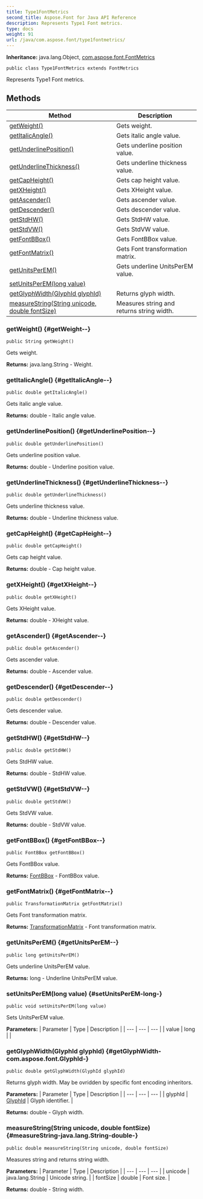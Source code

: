 ```yaml
---
title: Type1FontMetrics
second_title: Aspose.Font for Java API Reference
description: Represents Type1 Font metrics.
type: docs
weight: 91
url: /java/com.aspose.font/type1fontmetrics/
---
```

**Inheritance:**
java.lang.Object, [com.aspose.font.FontMetrics](../../com.aspose.font/fontmetrics)
```
public class Type1FontMetrics extends FontMetrics
```

Represents Type1 Font metrics.
## Methods

| Method | Description |
| --- | --- |
| [getWeight()](#getWeight--) | Gets weight. |
| [getItalicAngle()](#getItalicAngle--) | Gets italic angle value. |
| [getUnderlinePosition()](#getUnderlinePosition--) | Gets underline position value. |
| [getUnderlineThickness()](#getUnderlineThickness--) | Gets underline thickness value. |
| [getCapHeight()](#getCapHeight--) | Gets cap height value. |
| [getXHeight()](#getXHeight--) | Gets XHeight value. |
| [getAscender()](#getAscender--) | Gets ascender value. |
| [getDescender()](#getDescender--) | Gets descender value. |
| [getStdHW()](#getStdHW--) | Gets StdHW value. |
| [getStdVW()](#getStdVW--) | Gets StdVW value. |
| [getFontBBox()](#getFontBBox--) | Gets FontBBox value. |
| [getFontMatrix()](#getFontMatrix--) | Gets Font transformation matrix. |
| [getUnitsPerEM()](#getUnitsPerEM--) | Gets underline UnitsPerEM value. |
| [setUnitsPerEM(long value)](#setUnitsPerEM-long-) |  |
| [getGlyphWidth(GlyphId glyphId)](#getGlyphWidth-com.aspose.font.GlyphId-) | Returns glyph width. |
| [measureString(String unicode, double fontSize)](#measureString-java.lang.String-double-) | Measures string and returns string width. |
### getWeight() {#getWeight--}
```
public String getWeight()
```


Gets weight.

**Returns:**
java.lang.String - Weight.
### getItalicAngle() {#getItalicAngle--}
```
public double getItalicAngle()
```


Gets italic angle value.

**Returns:**
double - Italic angle value.
### getUnderlinePosition() {#getUnderlinePosition--}
```
public double getUnderlinePosition()
```


Gets underline position value.

**Returns:**
double - Underline position value.
### getUnderlineThickness() {#getUnderlineThickness--}
```
public double getUnderlineThickness()
```


Gets underline thickness value.

**Returns:**
double - Underline thickness value.
### getCapHeight() {#getCapHeight--}
```
public double getCapHeight()
```


Gets cap height value.

**Returns:**
double - Cap height value.
### getXHeight() {#getXHeight--}
```
public double getXHeight()
```


Gets XHeight value.

**Returns:**
double - XHeight value.
### getAscender() {#getAscender--}
```
public double getAscender()
```


Gets ascender value.

**Returns:**
double - Ascender value.
### getDescender() {#getDescender--}
```
public double getDescender()
```


Gets descender value.

**Returns:**
double - Descender value.
### getStdHW() {#getStdHW--}
```
public double getStdHW()
```


Gets StdHW value.

**Returns:**
double - StdHW value.
### getStdVW() {#getStdVW--}
```
public double getStdVW()
```


Gets StdVW value.

**Returns:**
double - StdVW value.
### getFontBBox() {#getFontBBox--}
```
public FontBBox getFontBBox()
```


Gets FontBBox value.

**Returns:**
[FontBBox](../../com.aspose.font/fontbbox) - FontBBox value.
### getFontMatrix() {#getFontMatrix--}
```
public TransformationMatrix getFontMatrix()
```


Gets Font transformation matrix.

**Returns:**
[TransformationMatrix](../../com.aspose.font/transformationmatrix) - Font transformation matrix.
### getUnitsPerEM() {#getUnitsPerEM--}
```
public long getUnitsPerEM()
```


Gets underline UnitsPerEM value.

**Returns:**
long - Underline UnitsPerEM value.
### setUnitsPerEM(long value) {#setUnitsPerEM-long-}
```
public void setUnitsPerEM(long value)
```


Sets UnitsPerEM value.

**Parameters:**
| Parameter | Type | Description |
| --- | --- | --- |
| value | long |  |

### getGlyphWidth(GlyphId glyphId) {#getGlyphWidth-com.aspose.font.GlyphId-}
```
public double getGlyphWidth(GlyphId glyphId)
```


Returns glyph width. May be ovridden by specific font encoding inheritors.

**Parameters:**
| Parameter | Type | Description |
| --- | --- | --- |
| glyphId | [GlyphId](../../com.aspose.font/glyphid) | Glyph identifier. |

**Returns:**
double - Glyph width.
### measureString(String unicode, double fontSize) {#measureString-java.lang.String-double-}
```
public double measureString(String unicode, double fontSize)
```


Measures string and returns string width.

**Parameters:**
| Parameter | Type | Description |
| --- | --- | --- |
| unicode | java.lang.String | Unicode string. |
| fontSize | double | Font size. |

**Returns:**
double - String width.
